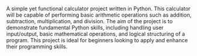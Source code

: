 A simple yet functional calculator project written in Python. This calculator will be capable of performing basic arithmetic operations such as addition, subtraction, multiplication, and division. The aim of the project is to demonstrate fundamental Python skills, including handling user input/output, basic mathematical operations, and logical structuring of a program. This project is ideal for beginners looking to apply and enhance their programming skills.
